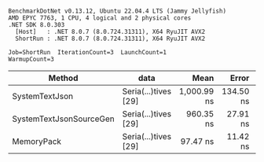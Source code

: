 ```

BenchmarkDotNet v0.13.12, Ubuntu 22.04.4 LTS (Jammy Jellyfish)
AMD EPYC 7763, 1 CPU, 4 logical and 2 physical cores
.NET SDK 8.0.303
  [Host]   : .NET 8.0.7 (8.0.724.31311), X64 RyuJIT AVX2
  ShortRun : .NET 8.0.7 (8.0.724.31311), X64 RyuJIT AVX2

Job=ShortRun  IterationCount=3  LaunchCount=1  
WarmupCount=3  

```
| Method                  | data                 | Mean        | Error     | StdDev   | Min       | Max         | Gen0   | Allocated |
|------------------------ |--------------------- |------------:|----------:|---------:|----------:|------------:|-------:|----------:|
| SystemTextJson          | Seria(...)tives [29] | 1,000.99 ns | 134.50 ns | 7.372 ns | 992.86 ns | 1,007.23 ns | 0.0038 |     464 B |
| SystemTextJsonSourceGen | Seria(...)tives [29] |   960.35 ns |  27.91 ns | 1.530 ns | 959.40 ns |   962.12 ns | 0.0067 |     568 B |
| MemoryPack              | Seria(...)tives [29] |    97.47 ns |  11.42 ns | 0.626 ns |  96.99 ns |    98.18 ns | 0.0014 |     120 B |
